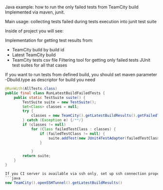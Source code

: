 Java example: how to run the only failed tests from TeamCity build
Implemented via maven, junit.

Main usage: collecting tests failed during tests execution into junit test suite

Inside of project you will see:

Implementation for getting test results from:
 * TeamCity build by build id
 * Latest TeamCity build
 * TeamCity tests csv file
Filtering tool for getting only failed tests
JUnit test suites for all that cases

If you want to run tests from defined build, you should set maven parameter -Dbuild.type as descriptor for build you need

```java
@RunWith(AllTests.class)
public final class RunLatestBuildFailedTests {
    public static TestSuite suite() {
        TestSuite suite = new TestSuite();
        Set<Class> classes = null;
        try {
            classes = new TeamCity().getLatestBuildResults().getFailedTestClasses();
        } catch (Exception e) {/**/}
        if (classes != null)
            for (Class failedTestClass : classes) {
                if (failedTestClass != null) {
                    suite.addTest(new JUnit4TestAdapter(failedTestClass));
                }

            }
        return suite;
    }
}

If you CI server is available via ssh only, set up ssh connection properties in the  ssh.tunnel.properties file and use
```java
new TeamCity().openSSHTunnel().getLatestBuildResults()